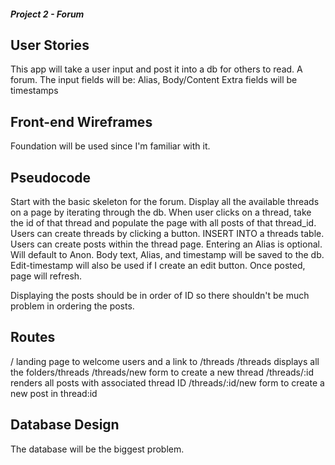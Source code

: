 ##### Project 2 - Forum

## User Stories
This app will take a user input and post it into a db for others to read. A forum.
The input fields will be: Alias, Body/Content
Extra fields will be timestamps

## Front-end Wireframes
Foundation will be used since I'm familiar with it.

## Pseudocode
Start with the basic skeleton for the forum.
Display all the available threads on a page by iterating through the db.
When user clicks on a thread, take the id of that thread and populate the page with all posts of that thread_id.
Users can create threads by clicking a button. INSERT INTO a threads table.
Users can create posts within the thread page.
	Entering an Alias is optional. Will default to Anon.
	Body text, Alias, and timestamp will be saved to the db. Edit-timestamp will also be used if I create an edit button.
	Once posted, page will refresh.

Displaying the posts should be in order of ID so there shouldn't be much problem in ordering the posts.

## Routes
/		landing page to welcome users and a link to /threads
/threads	displays all the folders/threads
/threads/new	form to create a new thread
/threads/:id	renders all posts with associated thread ID
/threads/:id/new	form to create a new post in thread:id


## Database Design
The database will be the biggest problem.
